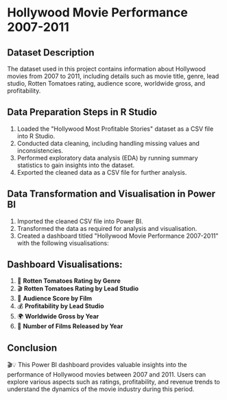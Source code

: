 # Hollywood Movie Performance 2007-2011

## Dataset Description
The dataset used in this project contains information about Hollywood movies from 2007 to 2011, including details such as movie title, genre, lead studio, Rotten Tomatoes rating, audience score, worldwide gross, and profitability.

## Data Preparation Steps in R Studio
1. Loaded the "Hollywood Most Profitable Stories" dataset as a CSV file into R Studio.
2. Conducted data cleaning, including handling missing values and inconsistencies.
3. Performed exploratory data analysis (EDA) by running summary statistics to gain insights into the dataset.
4. Exported the cleaned data as a CSV file for further analysis.

## Data Transformation and Visualisation in Power BI
1. Imported the cleaned CSV file into Power BI.
2. Transformed the data as required for analysis and visualisation.
3. Created a dashboard titled "Hollywood Movie Performance 2007-2011" with the following visualisations:

## Dashboard Visualisations:
1. 🍅 **Rotten Tomatoes Rating by Genre**
2. 🎬 **Rotten Tomatoes Rating by Lead Studio** 
3. 👥 **Audience Score by Film** 
4. 💰 **Profitability by Lead Studio** 
5. 🌍 **Worldwide Gross by Year** 
6. 📅 **Number of Films Released by Year** 

## Conclusion
🎬💡 This Power BI dashboard provides valuable insights into the performance of Hollywood movies between 2007 and 2011. Users can explore various aspects such as ratings, profitability, and revenue trends to understand the dynamics of the movie industry during this period. 
